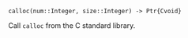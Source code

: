 ```
calloc(num::Integer, size::Integer) -> Ptr{Cvoid}
```

Call `calloc` from the C standard library.

